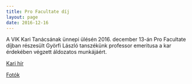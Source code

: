 ```yaml
---
title: Pro Facultate díj
layout: page 
date: 2016-12-16
---
```


A VIK Kari Tanácsának ünnepi ülésén 2016. december 13-án Pro Facultate díjban részesült Györfi László tanszékünk professor emeritusa a kar érdekében végzett áldozatos munkájáért.

[Kari hír](http://www.vik.bme.hu/hir/1996-vik-kari-tanacs-unnepi-ules)

[Fotók](https://spot.sch.bme.hu/photo/2016/20161213_kari_tanacs_unnepi_ules/)

